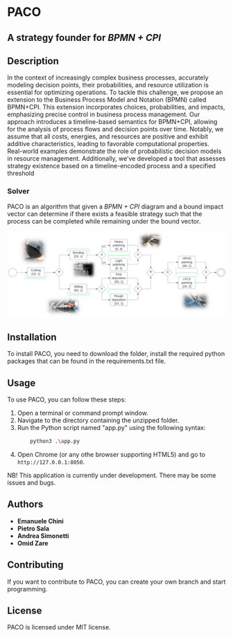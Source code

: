 # PACO 
## A strategy founder for *BPMN + CPI* 

## Description

In the context of increasingly complex business processes, accurately modeling decision points, their probabilities, and resource utilization is essential for optimizing operations. To tackle this challenge, we propose an extension to the Business Process Model and Notation (BPMN) called BPMN+CPI. This extension incorporates choices, probabilities, and impacts, emphasizing precise control in business process management. Our approach introduces a timeline-based semantics for BPMN+CPI, allowing for the analysis of process flows and decision points over time. Notably, we assume that all costs, energies, and resources are positive and exhibit additive characteristics, leading to favorable computational properties. Real-world examples demonstrate the role of probabilistic decision models in resource management. Additionally, we’ve developed a tool that assesses strategy existence based on a timeline-encoded process and a specified threshold

### Solver
PACO is an algorithm that given a *BPMN + CPI*  diagram and a bound impact vector can determine if there exists a feasible strategy such that the process can be completed while remaining under the bound vector.

![alt text](image.png)

## Installation

To install PACO, you need to download the folder, install the required python packages that can be found in the requirements.txt file.

## Usage

To use PACO, you can  follow these steps:
1. Open a terminal or command prompt window.
2. Navigate to the directory containing the unzipped folder.
3. Run the Python script named "app.py" using the following syntax: 
    ```bash
        python3 .\app.py
    ```
4. Open Chrome (or any othe  browser supporting HTML5) and go to `http://127.0.0.1:8050`.

NB! This application is currently under development. There may be some issues and bugs.

## Authors

* **Emanuele Chini** 
* **Pietro Sala**
* **Andrea Simonetti**
* **Omid Zare**

## Contributing

If you want to contribute to PACO, you can create your own branch and start programming.

## License

PACO is licensed under MIT license.